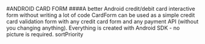 #ANDROID CARD FORM
####A better Android credit/debit card interactive form without writing a lot of code
CardForm can be used as a simple credit card validation form with any credit card form and any payment API (without you changing anything). Everything is created with Android SDK - no picture is required.
sortPriority
